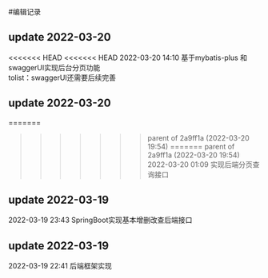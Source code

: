#编辑记录
## update 2022-03-20
<<<<<<< HEAD
<<<<<<< HEAD
2022-03-20 14:10
基于mybatis-plus 和 swaggerUI实现后台分页功能<br>
tolist：swaggerUI还需要后续完善
## update 2022-03-20
=======
>>>>>>> parent of 2a9ff1a (2022-03-20 19:54)
=======
>>>>>>> parent of 2a9ff1a (2022-03-20 19:54)
2022-03-20 01:09
实现后端分页查询接口
## update 2022-03-19
2022-03-19 23:43
SpringBoot实现基本增删改查后端接口
## update 2022-03-19
2022-03-19 22:41
后端框架实现

